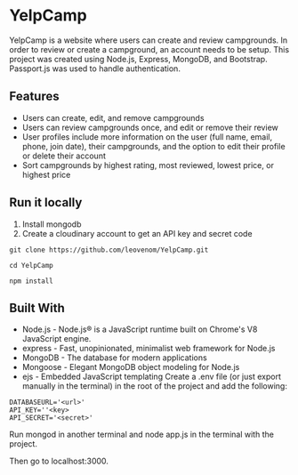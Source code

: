 # YelpCamp
YelpCamp is a website where users can create and review campgrounds. In order to review or create a campground, an account needs to be setup.
This project was created using Node.js, Express, MongoDB, and Bootstrap. Passport.js was used to handle authentication.


## Features

* Users can create, edit, and remove campgrounds
* Users can review campgrounds once, and edit or remove their review
* User profiles include more information on the user (full name, email, phone, join date), their campgrounds, and the option to edit their profile or delete their account
* Sort campgrounds by highest rating, most reviewed, lowest price, or highest price

## Run it locally

1. Install mongodb
2. Create a cloudinary account to get an API key and secret code

``` 
git clone https://github.com/leovenom/YelpCamp.git

cd YelpCamp

npm install
```

## Built With

* Node.js - Node.js® is a JavaScript runtime built on Chrome's V8 JavaScript engine.
* express - Fast, unopinionated, minimalist web framework for Node.js
* MongoDB - The database for modern applications
* Mongoose - Elegant MongoDB object modeling for Node.js
* ejs - Embedded JavaScript templating
Create a .env file (or just export manually in the terminal) in the root of the project and add the following:

```
DATABASEURL='<url>'
API_KEY=''<key>
API_SECRET='<secret>'
```
  
Run mongod in another terminal and node app.js in the terminal with the project.

Then go to localhost:3000.
